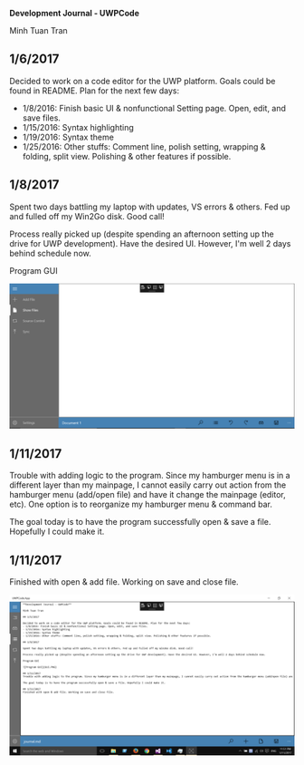 ﻿**Development Journal - UWPCode**

Minh Tuan Tran

## 1/6/2017

Decided to work on a code editor for the UWP platform. Goals could be found in README. Plan for the next few days:
- 1/8/2016: Finish basic UI & nonfunctional Setting page. Open, edit, and save files.
- 1/15/2016: Syntax highlighting
- 1/19/2016: Syntax theme
- 1/25/2016: Other stuffs: Comment line, polish setting, wrapping & folding, split view. Polishing & other features if possible.

## 1/8/2017

Spent two days battling my laptop with updates, VS errors & others. Fed up and fulled off my Win2Go disk. Good call!

Process really picked up (despite spending an afternoon setting up the drive for UWP development). Have the desired UI. However, I'm well 2 days behind schedule now.

Program GUI

![Program GUI](GUI.PNG)

## 1/11/2017
Trouble with adding logic to the program. Since my hamburger menu is in a different layer than my mainpage, I cannot easily carry out action from the hamburger menu (add/open file) and have it change the mainpage (editor, etc). One option is to reorganize my hamburger menu & command bar.

The goal today is to have the program successfully open & save a file. Hopefully I could make it.

## 1/11/2017
Finished with open & add file. Working on save and close file.

![Open File](OpenFile.png)